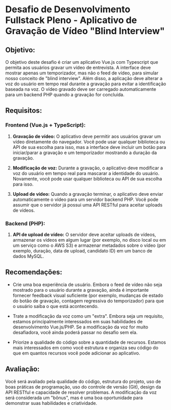 # Desafio de Desenvolvimento Fullstack Pleno - Aplicativo de Gravação de Vídeo "Blind Interview"

## Objetivo:

O objetivo deste desafio é criar um aplicativo Vue.js com Typescript que permita aos usuários gravar um vídeo de entrevista. A interface deve mostrar apenas um temporizador, mas não o feed de vídeo, para simular nosso conceito de "blind interview". Além disso, a aplicação deve alterar a voz do usuário em tempo real durante a gravação para evitar a identificação baseada na voz. O vídeo gravado deve ser carregado automaticamente para um backend PHP quando a gravação for concluída.

## Requisitos:

### Frontend (Vue.js + TypeScript):

1. **Gravação de vídeo:** O aplicativo deve permitir aos usuários gravar um vídeo diretamente do navegador. Você pode usar qualquer biblioteca ou API de sua escolha para isso, mas a interface deve incluir um botão para iniciar/parar a gravação e um temporizador mostrando a duração da gravação.

2. **Modificação de voz:** Durante a gravação, o aplicativo deve modificar a voz do usuário em tempo real para mascarar a identidade do usuário. Novamente, você pode usar qualquer biblioteca ou API de sua escolha para isso.

3. **Upload de vídeo:** Quando a gravação terminar, o aplicativo deve enviar automaticamente o vídeo para um servidor backend PHP. Você pode assumir que o servidor já possui uma API RESTful para aceitar uploads de vídeos.

### Backend (PHP):

1. **API de upload de vídeo:** O servidor deve aceitar uploads de vídeos, armazenar os vídeos em algum lugar (por exemplo, no disco local ou em um serviço como o AWS S3) e armazenar metadados sobre o vídeo (por exemplo, duração, data de upload, candidato ID) em um banco de dados MySQL.

## Recomendações:

- Crie uma boa experiência de usuário. Embora o feed de vídeo não seja mostrado para o usuário durante a gravação, ainda é importante fornecer feedback visual suficiente (por exemplo, mudanças de estado do botão de gravação, contagem regressiva do temporizador) para que o usuário saiba o que está acontecendo.

- Trate a modificação da voz como um "extra". Embora seja um requisito, estamos principalmente interessados em suas habilidades de desenvolvimento Vue.js/PHP. Se a modificação da voz for muito desafiadora, você ainda poderá passar no desafio sem ela.

- Priorize a qualidade do código sobre a quantidade de recursos. Estamos mais interessados em como você estrutura e organiza seu código do que em quantos recursos você pode adicionar ao aplicativo.

## Avaliação:

Você será avaliado pela qualidade do código, estrutura do projeto, uso de boas práticas de programação, uso do controle de versão (Git), design da API RESTful e capacidade de resolver problemas. A modificação da voz será considerada um "bônus", mas é uma boa oportunidade para demonstrar suas habilidades e criatividade.